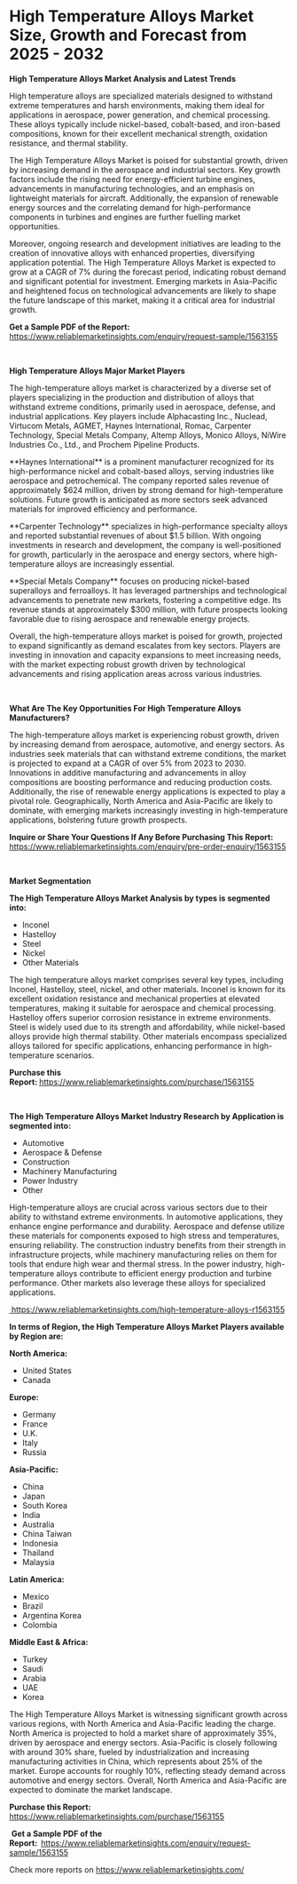 <p><h1>High Temperature Alloys Market Size, Growth and Forecast from 2025 - 2032</h1></p><p><strong>High Temperature Alloys Market Analysis and Latest Trends</strong></p>
<p><p>High temperature alloys are specialized materials designed to withstand extreme temperatures and harsh environments, making them ideal for applications in aerospace, power generation, and chemical processing. These alloys typically include nickel-based, cobalt-based, and iron-based compositions, known for their excellent mechanical strength, oxidation resistance, and thermal stability.</p><p>The High Temperature Alloys Market is poised for substantial growth, driven by increasing demand in the aerospace and industrial sectors. Key growth factors include the rising need for energy-efficient turbine engines, advancements in manufacturing technologies, and an emphasis on lightweight materials for aircraft. Additionally, the expansion of renewable energy sources and the correlating demand for high-performance components in turbines and engines are further fuelling market opportunities.</p><p>Moreover, ongoing research and development initiatives are leading to the creation of innovative alloys with enhanced properties, diversifying application potential. The High Temperature Alloys Market is expected to grow at a CAGR of 7% during the forecast period, indicating robust demand and significant potential for investment. Emerging markets in Asia-Pacific and heightened focus on technological advancements are likely to shape the future landscape of this market, making it a critical area for industrial growth.</p></p>
<p><strong>Get a Sample PDF of the Report:&nbsp;</strong> <a href="https://www.reliablemarketinsights.com/enquiry/request-sample/1563155?utm_campaign=2259&utm_medium=2&utm_source=Github&utm_content=ia&utm_term=30012025&utm_id=high-temperature-alloys">https://www.reliablemarketinsights.com/enquiry/request-sample/1563155</a></p>
<p>&nbsp;</p>
<p><strong>High Temperature Alloys Major Market Players</strong></p>
<p><p>The high-temperature alloys market is characterized by a diverse set of players specializing in the production and distribution of alloys that withstand extreme conditions, primarily used in aerospace, defense, and industrial applications. Key players include Alphacasting Inc., Nuclead, Virtucom Metals, AGMET, Haynes International, Romac, Carpenter Technology, Special Metals Company, Altemp Alloys, Monico Alloys, NiWire Industries Co., Ltd., and Prochem Pipeline Products.</p><p>**Haynes International** is a prominent manufacturer recognized for its high-performance nickel and cobalt-based alloys, serving industries like aerospace and petrochemical. The company reported sales revenue of approximately $624 million, driven by strong demand for high-temperature solutions. Future growth is anticipated as more sectors seek advanced materials for improved efficiency and performance.</p><p>**Carpenter Technology** specializes in high-performance specialty alloys and reported substantial revenues of about $1.5 billion. With ongoing investments in research and development, the company is well-positioned for growth, particularly in the aerospace and energy sectors, where high-temperature alloys are increasingly essential.</p><p>**Special Metals Company** focuses on producing nickel-based superalloys and ferroalloys. It has leveraged partnerships and technological advancements to penetrate new markets, fostering a competitive edge. Its revenue stands at approximately $300 million, with future prospects looking favorable due to rising aerospace and renewable energy projects.</p><p>Overall, the high-temperature alloys market is poised for growth, projected to expand significantly as demand escalates from key sectors. Players are investing in innovation and capacity expansions to meet increasing needs, with the market expecting robust growth driven by technological advancements and rising application areas across various industries.</p></p>
<p>&nbsp;</p>
<p><strong>What Are The Key Opportunities For High Temperature Alloys Manufacturers?</strong></p>
<p><p>The high-temperature alloys market is experiencing robust growth, driven by increasing demand from aerospace, automotive, and energy sectors. As industries seek materials that can withstand extreme conditions, the market is projected to expand at a CAGR of over 5% from 2023 to 2030. Innovations in additive manufacturing and advancements in alloy compositions are boosting performance and reducing production costs. Additionally, the rise of renewable energy applications is expected to play a pivotal role. Geographically, North America and Asia-Pacific are likely to dominate, with emerging markets increasingly investing in high-temperature applications, bolstering future growth prospects.</p></p>
<p><strong>Inquire or Share Your Questions If Any Before Purchasing This Report:</strong> <a href="https://www.reliablemarketinsights.com/enquiry/pre-order-enquiry/1563155?utm_campaign=2259&utm_medium=2&utm_source=Github&utm_content=ia&utm_term=30012025&utm_id=high-temperature-alloys">https://www.reliablemarketinsights.com/enquiry/pre-order-enquiry/1563155</a></p>
<p>&nbsp;</p>
<p><strong>Market Segmentation</strong></p>
<p><strong>The High Temperature Alloys Market Analysis by types is segmented into:</strong></p>
<p><ul><li>Inconel</li><li>Hastelloy</li><li>Steel</li><li>Nickel</li><li>Other Materials</li></ul></p>
<p><p>The high temperature alloys market comprises several key types, including Inconel, Hastelloy, steel, nickel, and other materials. Inconel is known for its excellent oxidation resistance and mechanical properties at elevated temperatures, making it suitable for aerospace and chemical processing. Hastelloy offers superior corrosion resistance in extreme environments. Steel is widely used due to its strength and affordability, while nickel-based alloys provide high thermal stability. Other materials encompass specialized alloys tailored for specific applications, enhancing performance in high-temperature scenarios.</p></p>
<p><strong>Purchase this Report:&nbsp;</strong><a href="https://www.reliablemarketinsights.com/purchase/1563155?utm_campaign=2259&utm_medium=2&utm_source=Github&utm_content=ia&utm_term=30012025&utm_id=high-temperature-alloys">https://www.reliablemarketinsights.com/purchase/1563155</a></p>
<p>&nbsp;</p>
<p><strong>The High Temperature Alloys Market Industry Research by Application is segmented into:</strong></p>
<p><ul><li>Automotive</li><li>Aerospace & Defense</li><li>Construction</li><li>Machinery Manufacturing</li><li>Power Industry</li><li>Other</li></ul></p>
<p><p>High-temperature alloys are crucial across various sectors due to their ability to withstand extreme environments. In automotive applications, they enhance engine performance and durability. Aerospace and defense utilize these materials for components exposed to high stress and temperatures, ensuring reliability. The construction industry benefits from their strength in infrastructure projects, while machinery manufacturing relies on them for tools that endure high wear and thermal stress. In the power industry, high-temperature alloys contribute to efficient energy production and turbine performance. Other markets also leverage these alloys for specialized applications.</p></p>
<p><a href="https://www.reliablemarketinsights.com/high-temperature-alloys-r1563155?utm_campaign=2259&utm_medium=2&utm_source=Github&utm_content=ia&utm_term=30012025&utm_id=high-temperature-alloys">&nbsp;https://www.reliablemarketinsights.com/high-temperature-alloys-r1563155</a></p>
<p><strong>In terms of Region, the High Temperature Alloys Market Players available by Region are:</strong></p>
<p>
    <p> <strong> North America: </strong>
        <ul>
            <li>United States</li>
            <li>Canada</li>
        </ul>
        </p> 
    <p> <strong> Europe: </strong>
        <ul>
            <li>Germany</li>
            <li>France</li>
            <li>U.K.</li>
            <li>Italy</li>
            <li>Russia</li>
        </ul>
        </p> 
    <p> <strong> Asia-Pacific: </strong>
        <ul>
            <li>China</li>
            <li>Japan</li>
            <li>South Korea</li>
            <li>India</li>
            <li>Australia</li>
            <li>China Taiwan</li>
            <li>Indonesia</li>
            <li>Thailand</li>
            <li>Malaysia</li>
        </ul>
        </p> 
    <p> <strong> Latin America: </strong>
        <ul>
            <li>Mexico</li>
            <li>Brazil</li>
            <li>Argentina Korea</li>
            <li>Colombia</li>
        </ul>
        </p> 
    <p> <strong> Middle East & Africa: </strong>
        <ul>
            <li>Turkey</li>
            <li>Saudi</li>
            <li>Arabia</li>
            <li>UAE</li>
            <li>Korea</li>
        </ul>
    </p>
    </p>
<p><p>The High Temperature Alloys Market is witnessing significant growth across various regions, with North America and Asia-Pacific leading the charge. North America is projected to hold a market share of approximately 35%, driven by aerospace and energy sectors. Asia-Pacific is closely following with around 30% share, fueled by industrialization and increasing manufacturing activities in China, which represents about 25% of the market. Europe accounts for roughly 10%, reflecting steady demand across automotive and energy sectors. Overall, North America and Asia-Pacific are expected to dominate the market landscape.</p></p>
<p><strong>Purchase this Report: </strong><a href="https://www.reliablemarketinsights.com/purchase/1563155?utm_campaign=2259&utm_medium=2&utm_source=Github&utm_content=ia&utm_term=30012025&utm_id=high-temperature-alloys">https://www.reliablemarketinsights.com/purchase/1563155</a></p>
<p>&nbsp;<strong>Get a Sample PDF of the Report:&nbsp;&nbsp;</strong><a href="https://www.reliablemarketinsights.com/enquiry/request-sample/1563155?utm_campaign=2259&utm_medium=2&utm_source=Github&utm_content=ia&utm_term=30012025&utm_id=high-temperature-alloys">https://www.reliablemarketinsights.com/enquiry/request-sample/1563155</a></p>
<p><strong></strong></p>
<p>Check more reports on <a href="https://www.reliablemarketinsights.com/?utm_campaign=2259&utm_medium=2&utm_source=Github&utm_content=ia&utm_term=30012025&utm_id=high-temperature-alloys">https://www.reliablemarketinsights.com/</a></p>